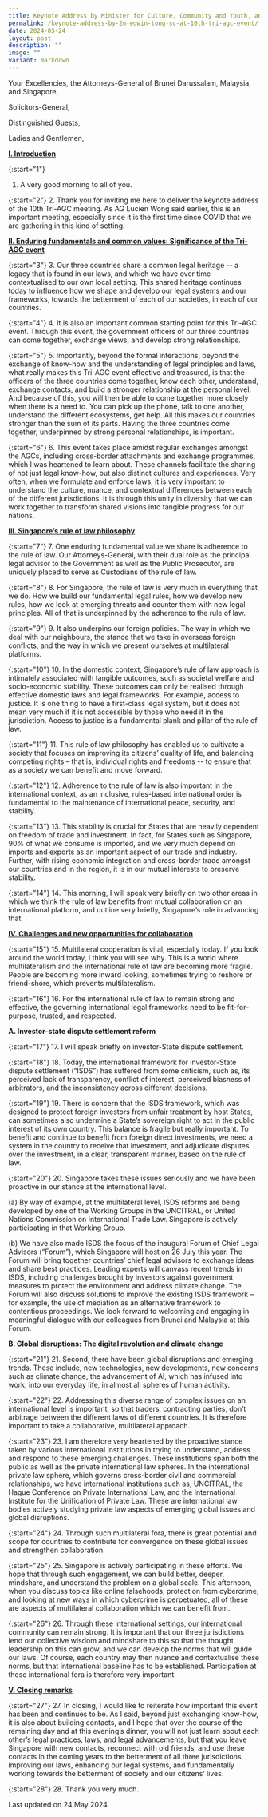 ```yaml
---
title: Keynote Address by Minister for Culture, Community and Youth, and Second Minister for Law Edwin Tong SC, at the 10th Tri-AGC Event of the Attorney-General’s Chambers of Brunei Darussalam, Malaysia, and Singapore
permalink: /keynote-address-by-2m-edwin-tong-sc-at-10th-tri-agc-event/
date: 2024-05-24
layout: post
description: ""
image: ""
variant: markdown
---
```


Your Excellencies, the Attorneys-General of Brunei Darussalam, Malaysia, and Singapore,

Solicitors-General,

Distinguished Guests,

Ladies and Gentlemen,


<b><u>I. Introduction</u></b>

{:start="1"}
1. A very good morning to all of you.

{:start="2"}
2. Thank you for inviting me here to deliver the keynote address of the 10th Tri-AGC meeting. As AG Lucien Wong said earlier, this is an important meeting, especially since it is the first time since COVID that we are gathering in this kind of setting.

<b><u>II. Enduring fundamentals and common values: Significance of the Tri-AGC event</u></b>

{:start="3"}
3. Our three countries share a common legal heritage -- a legacy that is found in our laws, and which we have over time contextualised to our own local setting. This shared heritage continues today to influence how we shape and develop our legal systems and our frameworks, towards the betterment of each of our societies, in each of our countries.

{:start="4"}
4. It is also an important common starting point for this Tri-AGC event. Through this event, the government officers of our three countries can come together, exchange views, and develop strong relationships.

{:start="5"}
5. Importantly, beyond the formal interactions, beyond the exchange of know-how and the understanding of legal principles and laws, what really makes this Tri-AGC event effective and treasured, is that the officers of the three countries come together, know each other, understand, exchange contacts, and build a stronger relationship at the personal level. And because of this, you will then be able to come together more closely when there is a need to. You can pick up the phone, talk to one another, understand the different ecosystems, get help. All this makes our countries stronger than the sum of its parts. Having the three countries come together, underpinned by strong personal relationships, is important.

{:start="6"}
6. This event takes place amidst regular exchanges amongst the AGCs, including cross-border attachments and exchange programmes, which I was heartened to learn about. These channels facilitate the sharing of not just legal know-how, but also distinct cultures and experiences. Very often, when we formulate and enforce laws, it is very important to understand the culture, nuance, and contextual differences between each of the different jurisdictions. It is through this unity in diversity that we can work together to transform shared visions into tangible progress for our nations.

<b><u>III. Singapore’s rule of law philosophy</u></b>

{:start="7"}
7. One enduring fundamental value we share is adherence to the rule of law. Our Attorneys-General, with their dual role as the principal legal advisor to the Government as well as the Public Prosecutor, are uniquely placed to serve as Custodians of the rule of law.

{:start="8"}
8. For Singapore, the rule of law is very much in everything that we do. How we build our fundamental legal rules, how we develop new rules, how we look at emerging threats and counter them with new legal principles. All of that is underpinned by the adherence to the rule of law.

{:start="9"}
9. It also underpins our foreign policies. The way in which we deal with our neighbours, the stance that we take in overseas foreign conflicts, and the way in which we present ourselves at multilateral platforms.
 
{:start="10"}
10. In the domestic context, Singapore’s rule of law approach is intimately associated with tangible outcomes, such as societal welfare and socio-economic stability. These outcomes can only be realised through effective domestic laws and legal frameworks. For example, access to justice. It is one thing to have a first-class legal system, but it does not mean very much if it is not accessible by those who need it in the jurisdiction. Access to justice is a fundamental plank and pillar of the rule of law.

{:start="11"}
11. This rule of law philosophy has enabled us to cultivate a society that focuses on improving its citizens’ quality of life, and balancing competing rights – that is, individual rights and freedoms -- to ensure that as a society we can benefit and move forward.

{:start="12"}
12. Adherence to the rule of law is also important in the international context, as an inclusive, rules-based international order is fundamental to the maintenance of international peace, security, and stability.

{:start="13"}
13. This stability is crucial for States that are heavily dependent on freedom of trade and investment. In fact, for States such as Singapore, 90% of what we consume is imported, and we very much depend on imports and exports as an important aspect of our trade and industry. Further, with rising economic integration and cross-border trade amongst our countries and in the region, it is in our mutual interests to preserve stability.

{:start="14"}
14. This morning, I will speak very briefly on two other areas in which we think the rule of law benefits from mutual collaboration on an international platform, and outline very briefly, Singapore’s role in advancing that.

<b><u>IV. Challenges and new opportunities for collaboration</u></b>

{:start="15"}
15. Multilateral cooperation is vital, especially today. If you look around the world today, I think you will see why. This is a world where multilateralism and the international rule of law are becoming more fragile. People are becoming more inward looking, sometimes trying to reshore or friend-shore, which prevents multilateralism.

{:start="16"}
16. For the international rule of law to remain strong and effective, the governing international legal frameworks need to be fit-for-purpose, trusted, and respected.

**A. Investor-state dispute settlement reform**

{:start="17"}
17. I will speak briefly on investor-State dispute settlement.

{:start="18"}
18. Today, the international framework for investor-State dispute settlement (“ISDS”) has suffered from some criticism, such as, its perceived lack of transparency, conflict of interest, perceived biasness of arbitrators, and the inconsistency across different decisions.

{:start="19"}
19. There is concern that the ISDS framework, which was designed to protect foreign investors from unfair treatment by host States, can sometimes also undermine a State’s sovereign right to act in the public interest of its own country. This balance is fragile but really important. To benefit and continue to benefit from foreign direct investments, we need a system in the country to receive that investment, and adjudicate disputes over the investment, in a clear, transparent manner, based on the rule of law.

{:start="20"}
20. Singapore takes these issues seriously and we have been proactive in our stance at the international level.

(a) By way of example, at the multilateral level, ISDS reforms are being developed by one of the Working Groups in the UNCITRAL, or United Nations Commission on International Trade Law. Singapore is actively participating in that Working Group.

(b) We have also made ISDS the focus of the inaugural Forum of Chief Legal Advisors (“Forum”), which Singapore will host on 26 July this year. The Forum will bring together countries’ chief legal advisors to exchange ideas and share best practices. Leading experts will canvass recent trends in ISDS, including challenges brought by investors against government measures to protect the environment and address climate change. The Forum will also discuss solutions to improve the existing ISDS framework – for example, the use of mediation as an alternative framework to contentious proceedings. We look forward to welcoming and engaging in meaningful dialogue with our colleagues from Brunei and Malaysia at this Forum.

**B. Global disruptions: The digital revolution and climate change**

{:start="21"}
21. Second, there have been global disruptions and emerging trends. These include, new technologies, new developments, new concerns such as climate change, the advancement of AI, which has infused into work, into our everyday life, in almost all spheres of human activity.

{:start="22"}
22. Addressing this diverse range of complex issues on an international level is important, so that traders, contracting parties, don’t arbitrage between the different laws of different countries. It is therefore important to take a collaborative, multilateral approach.

{:start="23"}
23. I am therefore very heartened by the proactive stance taken by various international institutions in trying to understand, address and respond to these emerging challenges. These institutions span both the public as well as the private international law spheres. In the international private law sphere, which governs cross-border civil and commercial relationships, we have international institutions such as, UNCITRAL, the Hague Conference on Private International Law, and the International Institute for the Unification of Private Law. These are international law bodies actively studying private law aspects of emerging global issues and global disruptions.

{:start="24"}
24. Through such multilateral fora, there is great potential and scope for countries to contribute for convergence on these global issues and strengthen collaboration.

{:start="25"}
25. Singapore is actively participating in these efforts. We hope that through such engagement, we can build better, deeper, mindshare, and understand the problem on a global scale. This afternoon, when you discuss topics like online falsehoods, protection from cybercrime, and looking at new ways in which cybercrime is perpetuated, all of these are aspects of multilateral collaboration which we can benefit from.

{:start="26"}
26. Through these international settings, our international community can remain strong. It is important that our three jurisdictions lend our collective wisdom and mindshare to this so that the thought leadership on this can grow, and we can develop the norms that will guide our laws. Of course, each country may then nuance and contextualise these norms, but that international baseline has to be established. Participation at these international fora is therefore very important.

<b><u>V. Closing remarks</u></b>

{:start="27"}
27. In closing, I would like to reiterate how important this event has been and continues to be. As I said, beyond just exchanging know-how, it is also about building contacts, and I hope that over the course of the remaining day and at this evening’s dinner, you will not just learn about each other’s legal practices, laws, and legal advancements, but that you leave Singapore with new contacts, reconnect with old friends, and use these contacts in the coming years to the betterment of all three jurisdictions, improving our laws, enhancing our legal systems, and fundamentally working towards the betterment of society and our citizens’ lives.

{:start="28"}
28. Thank you very much.

<p class="right-side-updated">Last updated on 24 May 2024</p>
